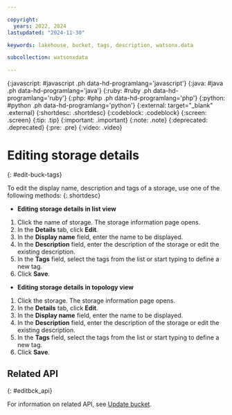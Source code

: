 ```yaml
---

copyright:
  years: 2022, 2024
lastupdated: "2024-11-30"

keywords: lakehouse, bucket, tags, description, watsonx.data

subcollection: watsonxdata

---
```


{:javascript: #javascript .ph data-hd-programlang='javascript'}
{:java: #java .ph data-hd-programlang='java'}
{:ruby: #ruby .ph data-hd-programlang='ruby'}
{:php: #php .ph data-hd-programlang='php'}
{:python: #python .ph data-hd-programlang='python'}
{:external: target="_blank" .external}
{:shortdesc: .shortdesc}
{:codeblock: .codeblock}
{:screen: .screen}
{:tip: .tip}
{:important: .important}
{:note: .note}
{:deprecated: .deprecated}
{:pre: .pre}
{:video: .video}

# Editing storage details
{: #edit-buck-tags}

To edit the display name, description and tags of a storage, use one of the following methods:
{: shortdesc}

- **Editing storage details in list view**

1. Click the name of storage. The storage information page opens.
2. In the **Details** tab, click **Edit**.
3. In the **Display name** field, enter the name to be displayed.
3. In the **Description** field, enter the description of the storage or edit the existing description.
4. In the **Tags** field, select the tags from the list or start typing to define a new tag.
5. Click **Save**.

- **Editing storage details in topology view**

1. Click the storage. The storage information page opens.
2. In the **Details** tab, click **Edit**.
3. In the **Display name** field, enter the name to be displayed.
3. In the **Description** field, enter the description of the storage or edit the existing description.
4. In the **Tags** field, select the tags from the list or start typing to define a new tag.
5. Click **Save**.

## Related API
{: #editbck_api}

For information on related API, see [Update bucket](https://cloud.ibm.com/apidocs/watsonxdata#update-bucket-registration).
